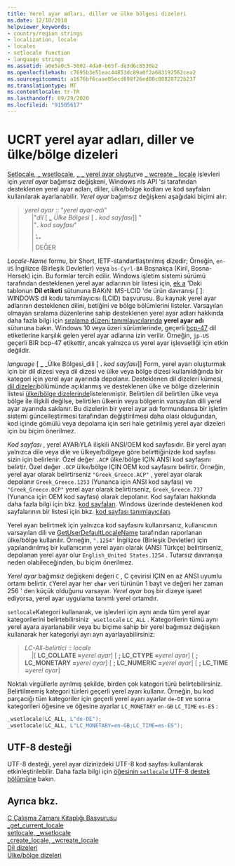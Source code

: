 ```yaml
---
title: Yerel ayar adları, diller ve ülke bölgesi dizeleri
ms.date: 12/10/2018
helpviewer_keywords:
- country/region strings
- localization, locale
- locales
- setlocale function
- language strings
ms.assetid: a0e5a0c5-5602-4da0-b65f-de3d6c8530a2
ms.openlocfilehash: c7695b3e51eac44853dc89a0f2a683192562cea2
ms.sourcegitcommit: a1676bf6caae05ecd698f26ed80c08828722b237
ms.translationtype: MT
ms.contentlocale: tr-TR
ms.lasthandoff: 09/29/2020
ms.locfileid: "91505617"
---
```

# <a name="ucrt-locale-names-languages-and-countryregion-strings"></a>UCRT yerel ayar adları, diller ve ülke/bölge dizeleri

[Setlocale, \_ wsetlocale](../c-runtime-library/reference/setlocale-wsetlocale.md), [ \_ \_ yerel ayar oluştur](../c-runtime-library/reference/create-locale-wcreate-locale.md)ve [ \_ wcreate \_ locale](../c-runtime-library/reference/create-locale-wcreate-locale.md) işlevleri için *yerel ayar* bağımsız değişkeni, Windows nls API 'si tarafından desteklenen yerel ayar adları, diller, ülke/bölge kodları ve kod sayfaları kullanılarak ayarlanabilir. *Yerel ayar* bağımsız değişkeni aşağıdaki biçimi alır:

> *yerel ayar* :: "*yerel ayar-adı*"<br/>
&nbsp;&nbsp;&nbsp;&nbsp;\|"*dil* \[ **\_** _Ülke Bölgesi_ \[ __.__ *kod sayfası*]] "<br/>
&nbsp;&nbsp;&nbsp;&nbsp;\|"__.__ *kod sayfası*"<br/>
&nbsp;&nbsp;&nbsp;&nbsp;\| ,<br/>
&nbsp;&nbsp;&nbsp;&nbsp;\| ""<br/>
&nbsp;&nbsp;&nbsp;&nbsp;\| DEĞER

*Locale-Name* formu, bir Short, IETF-standartlaştırılmış dizedir; Örneğin, `en-US` İngilizce (Birleşik Devletler) veya `bs-Cyrl-BA` Boşnakça (Kiril, Bosna-Hersek) için. Bu formlar tercih edilir. Windows işletim sistemi sürümü tarafından desteklenen yerel ayar adlarının bir listesi için, [ek a](/openspecs/windows_protocols/ms-lcid/a9eac961-e77d-41a6-90a5-ce1a8b0cdb9c) 'Daki tablonun **Dil etiketi** sütununa BAKıN: MS-LCID 'de ürün davranışı \[ ]: WINDOWS dil kodu tanımlayıcısı (LCID) başvurusu. Bu kaynak yerel ayar adlarının desteklenen dilini, betiğini ve bölge bölümlerini listeler. Varsayılan olmayan sıralama düzenlerine sahip desteklenen yerel ayar adları hakkında daha fazla bilgi için [sıralama düzeni tanımlayıcılarında](/windows/win32/Intl/sort-order-identifiers) **yerel ayar adı** sütununa bakın. Windows 10 veya üzeri sürümlerinde, geçerli [bcp-47](https://tools.ietf.org/html/bcp47) dil etiketlerine karşılık gelen yerel ayar adlarına izin verilir. Örneğin, `jp-US` geçerli BIR bcp-47 etikettir, ancak yalnızca `US` yerel ayar işlevselliği için etkin değildir.

*language* \[ **\_** _Ülke Bölgesi_dili \[ __.__ *kod sayfası*]] Form, yerel ayarı oluşturmak için bir dil dizesi veya dil dizesi ve ülke veya bölge dizesi kullanıldığında bir kategori için yerel ayar ayarında depolanır. Desteklenen dil dizeleri kümesi, [dil dizeleri](../c-runtime-library/language-strings.md)bölümünde açıklanmış ve desteklenen ülke ve bölge dizelerinin listesi [ülke/bölge dizelerinde](../c-runtime-library/country-region-strings.md)listelenmiştir. Belirtilen dil belirtilen ülke veya bölge ile ilişkili değilse, belirtilen ülkenin veya bölgenin varsayılan dili yerel ayar ayarında saklanır. Bu dizelerin bir yerel ayar adı formundansa bir işletim sistemi güncelleştirmesi tarafından değiştirilmesi daha olası olduğundan, kod içinde gömülü veya depolama için seri hale getirilmiş yerel ayar dizeleri için bu biçim önerilmez.

*Kod sayfası* , yerel AYARıYLA ilişkili ANSI/OEM kod sayfasıdır. Bir yerel ayarı yalnızca dile veya dile ve ülkeye/bölgeye göre belirttiğinizde kod sayfası sizin için belirlenir. Özel değer `.ACP` ülke/bölge IÇIN ANSI kod sayfasını belirtir. Özel değer `.OCP` ülke/bölge IÇIN OEM kod sayfasını belirtir. Örneğin, yerel ayar olarak belirtirseniz `"Greek_Greece.ACP"` , yerel ayar olarak depolanır `Greek_Greece.1253` (Yunanca için ANSI kod sayfası) ve `"Greek_Greece.OCP"` yerel ayar olarak belirtirseniz, `Greek_Greece.737` (Yunanca için OEM kod sayfası) olarak depolanır. Kod sayfaları hakkında daha fazla bilgi için bkz. [kod sayfaları](../c-runtime-library/code-pages.md). Windows üzerinde desteklenen kod sayfalarının bir listesi için bkz. [kod sayfası tanımlayıcıları](/windows/win32/Intl/code-page-identifiers).

Yerel ayarı belirtmek için yalnızca kod sayfasını kullanırsanız, kullanıcının varsayılan dili ve [GetUserDefaultLocaleName](/windows/win32/api/winnls/nf-winnls-getuserdefaultlocalename) tarafından raporlanan ülke/bölge kullanılır. Örneğin, `".1254"` İngilizce (Birleşik Devletler) için yapılandırılmış bir kullanıcının yerel ayarı olarak (ANSI Türkçe) belirtirseniz, depolanan yerel ayar olur `English_United States.1254` . Tutarsız davranışa neden olabileceğinden, bu biçim önerilmez.

*Yerel ayar* bağımsız değişkeni değeri `C` , C çevirisi IÇIN en az ANSI uyumlu ortamı belirtir. `C`Yerel ayar her **`char`** veri türünün 1 bayt ve değeri her zaman 256 ' den küçük olduğunu varsayar. *Yerel ayar* boş bir dizeye işaret ediyorsa, yerel ayar uygulama tanımlı yerel ortamdır.

`setlocale`Kategori kullanarak, ve işlevleri için aynı anda tüm yerel ayar kategorilerini belirtebilirsiniz `_wsetlocale` `LC_ALL` . Kategorilerin tümü aynı yerel ayara ayarlanabilir veya bu biçime sahip bir yerel bağımsız değişken kullanarak her kategoriyi ayrı ayrı ayarlayabilirsiniz:

> *LC-All-belirtici* :: *locale*<br/>
&nbsp;&nbsp;&nbsp;&nbsp;\|\[ **LC_COLLATE =**_yerel ayar_] \[ **; LC_CTYPE =**_yerel ayar_] \[ **; LC_MONETARY =**_yerel ayar_] \[ **; LC_NUMERIC =**_yerel ayar_] \[ **; LC_TIME =**_yerel ayar_]

Noktalı virgüllerle ayrılmış şekilde, birden çok kategori türü belirtebilirsiniz. Belirtilmemiş kategori türleri geçerli yerel ayarı kullanır. Örneğin, bu kod parçacığı tüm kategoriler için geçerli yerel ayarı ayarlar `de-DE` ve sonra kategorileri öğesine ve öğesine ayarlar `LC_MONETARY` `en-GB` `LC_TIME` `es-ES` :

```C
_wsetlocale(LC_ALL, L"de-DE");
_wsetlocale(LC_ALL, L"LC_MONETARY=en-GB;LC_TIME=es-ES");
```

## <a name="utf-8-support"></a>UTF-8 desteği

UTF-8 desteği, yerel ayar dizinizdeki UTF-8 kod sayfası kullanılarak etkinleştirilebilir. Daha fazla bilgi için [öğesinin `setlocale` UTF-8 destek bölümüne](../c-runtime-library/reference/setlocale-wsetlocale.md#utf-8-support) bakın.

## <a name="see-also"></a>Ayrıca bkz.

[C Çalışma Zamanı Kitaplığı Başvurusu](../c-runtime-library/c-run-time-library-reference.md)<br/>
[_get_current_locale](../c-runtime-library/reference/get-current-locale.md)<br/>
[setlocale, _wsetlocale](../c-runtime-library/reference/setlocale-wsetlocale.md)<br/>
[_create_locale, _wcreate_locale](../c-runtime-library/reference/create-locale-wcreate-locale.md)<br/>
[Dil dizeleri](../c-runtime-library/language-strings.md)<br/>
[Ülke/bölge dizeleri](../c-runtime-library/country-region-strings.md)
